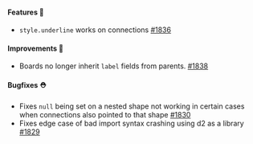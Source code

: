 #### Features 🚀

- `style.underline` works on connections [#1836](https://github.com/terrastruct/d2/pull/1836)

#### Improvements 🧹

- Boards no longer inherit `label` fields from parents. [#1838](https://github.com/terrastruct/d2/pull/1838)

#### Bugfixes ⛑️

- Fixes `null` being set on a nested shape not working in certain cases when connections also pointed to that shape [#1830](https://github.com/terrastruct/d2/pull/1830)
- Fixes edge case of bad import syntax crashing using d2 as a library [#1829](https://github.com/terrastruct/d2/pull/1829)
